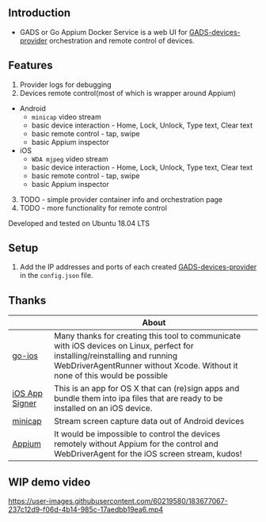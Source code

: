 ## Introduction

* GADS or Go Appium Docker Service is a web UI for [GADS-devices-provider](https://github.com/shamanec/GADS-devices-provider) orchestration and remote control of devices.  

## Features
1. Provider logs for debugging  
2. Devices remote control(most of which is wrapper around Appium)
  * Android
    - `minicap` video stream  
    - basic device interaction - Home, Lock, Unlock, Type text, Clear text  
    - basic remote control - tap, swipe  
    - basic Appium inspector
  * iOS
    - `WDA mjpeg` video stream  
    - basic device interaction - Home, Lock, Unlock, Type text, Clear text  
    - basic remote control - tap, swipe  
    - basic Appium inspector  

3. TODO - simple provider container info and orchestration page  
4. TODO - more functionality for remote control  

Developed and tested on Ubuntu 18.04 LTS  

## Setup
1. Add the IP addresses and ports of each created [GADS-devices-provider](https://github.com/shamanec/GADS-devices-provider) in the `config.json` file.  

## Thanks

| |About|
|---|---|
|[go-ios](https://github.com/danielpaulus/go-ios)|Many thanks for creating this tool to communicate with iOS devices on Linux, perfect for installing/reinstalling and running WebDriverAgentRunner without Xcode. Without it none of this would be possible|
|[iOS App Signer](https://github.com/DanTheMan827/ios-app-signer)|This is an app for OS X that can (re)sign apps and bundle them into ipa files that are ready to be installed on an iOS device.|
|[minicap](https://github.com/DeviceFarmer/minicap)|Stream screen capture data out of Android devices|  
|[Appium](https://github.com/appium)|It would be impossible to control the devices remotely without Appium for the control and WebDriverAgent for the iOS screen stream, kudos!|  

## WIP demo video  

https://user-images.githubusercontent.com/60219580/183677067-237c12d9-f06d-4b14-985c-17aedbb19ea6.mp4




